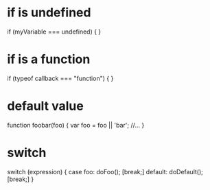 # if is undefined

if (myVariable === undefined) {
}

# if is a function

if (typeof callback === "function") {
}

# default value

function foobar(foo)
{
    var foo = foo || 'bar';
    //...
}

# switch

switch (expression) {
    case foo:
        doFoo();
        [break;]
    default:
        doDefault();
        [break;]
}
